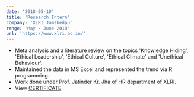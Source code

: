 ```yaml
---
date: '2018-05-10'
title: 'Research Intern'
company: 'XLRI Jamshedpur'
range: 'May - June 2018'
url: 'https://www.xlri.ac.in/'
---
```


- Meta analysis and a literature review on the topics 'Knowledge Hiding', 'Ethical Leadership', 'Ethical Culture', 'Ethical Climate' and 'Unethical Behaviour'.
- Maintained the data in MS Excel and represented the trend via R programming.
- Work done under Prof. Jatinder Kr. Jha of HR department of XLRI.
- View [CERTIFICATE](https://drive.google.com/file/d/1RlOPvA1EmE24aQMWeSiXbB3N36CUizXA/view?usp=sharing)
